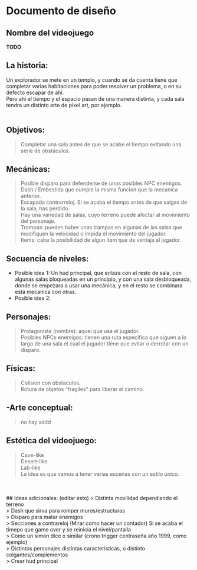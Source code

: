 # Documento de diseño

## Nombre del videojuego


**TODO**      

## La historia:
Un explorador se mete en un templo, y cuando se da cuenta tiene que completar varias habitaciones para poder resolver un problema, o en su defecto escapar de ahi.<br>
Pero ahi el tiempo y el espacio pasan de una manera distinta, y cada sala tendra un distinto arte de pixel art, por ejemplo.<br>
<br>
## Objetivos:
>Completar una sala antes de que se acabe el tiempo evitando una serie de obstáculos.<br>
## Mecánicas:
> Posible disparo para defenderse de unos posibles NPC enemigos.<br>
> Dash / Embestida que cumple la misma funcion que la mecanica anterior.<br>
> Escapada contrarreloj. Si se acaba el tiempo antes de que salgas de la sala, has perdido.<br>
> Hay una variedad de salas, cuyo terreno puede afectar al movimiento del personaje.<br>
> Trampas: pueden haber unas trampas en algunas de las salas que modifiquen la velocidad o impida el movimiento del jugador.<br>
> Items: cabe la posibilidad de algun item que de ventaja al jugador.
## Secuencia de niveles:
- Posible idea 1: Un hud principal, que enlaza con el resto de sala, con algunas salas bloqueadas en un principio, y con una sala desbloqueada, donde se empezara a usar una mecánica, y en el resto se combinara esta mecanica con otras.<br>
- Posible idea 2:<br>
## Personajes:
> Protagonista (nombre): aquel que usa el jugador.<br>
> Posibles NPCs enemigos: tienen una ruta especifica que siguen a lo largo de una sala el cual el jugador tiene que evitar o derrotar con un disparo.<br>
## Físicas:
>Colision con obstaculos.<br>
>Rotura de objetos "fragiles" para liberar el camino.<br>

## -Arte conceptual:
> no hay xddd<br>
## Estética del videojuego:
> Cave-like<br>
> Desert-like<br>
> Lab-like<br>
> La idea es que vamos a tener varias escenas con un estilo único.<br>
<br>
<br>
## Ideas adicionales: (editar esto)
> Distinta movilidad dependiendo el terreno<br>
> Dash que sirva para romper muros/estructuras<br>
> Disparo para matar enemigos<br>
> Secciones a contrareloj (Mirar como hacer un contador) Si se acaba el timepo que game over y se reinicia el nivel/pantalla<br>
> Como un simon dice o similar (crono trigger contraseña  año 1999, como ejemplo)<br>
> Distintos personajes distintas caracteristicas, o distinto colgantes/complementos<br>
> Crear hud principal<br>
